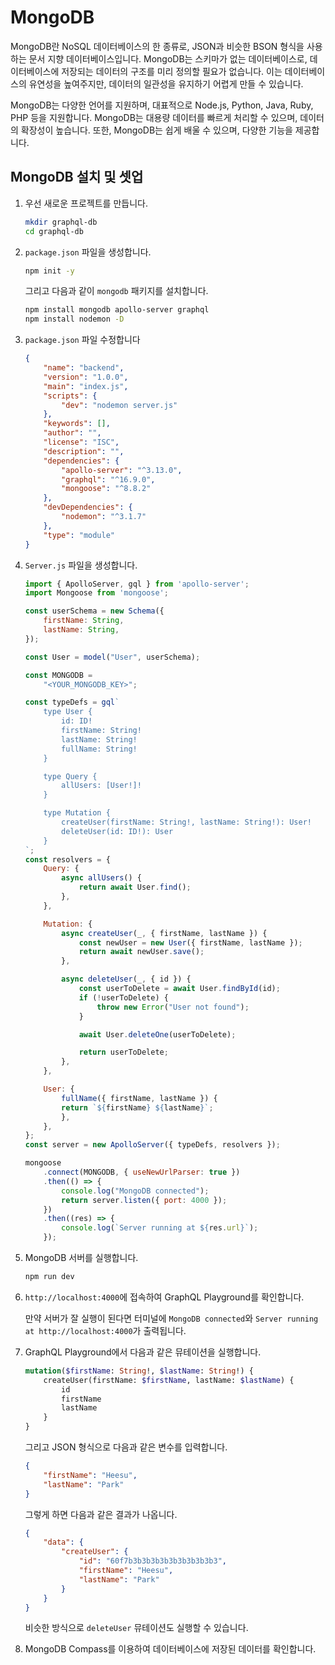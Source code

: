 # MongoDB

MongoDB란 NoSQL 데이터베이스의 한 종류로, JSON과 비슷한 BSON 형식을 사용하는 문서 지향 데이터베이스입니다. MongoDB는 스키마가 없는 데이터베이스로, 데이터베이스에 저장되는 데이터의 구조를 미리 정의할 필요가 없습니다. 이는 데이터베이스의 유연성을 높여주지만, 데이터의 일관성을 유지하기 어렵게 만들 수 있습니다.

MongoDB는 다양한 언어를 지원하며, 대표적으로 Node.js, Python, Java, Ruby, PHP 등을 지원합니다. MongoDB는 대용량 데이터를 빠르게 처리할 수 있으며, 데이터의 확장성이 높습니다. 또한, MongoDB는 쉽게 배울 수 있으며, 다양한 기능을 제공합니다.

## MongoDB 설치 및 셋업

1. 우선 새로운 프로젝트를 만듭니다. 
    
    ```bash
    mkdir graphql-db
    cd graphql-db
    ```

2. `package.json` 파일을 생성합니다.

    ```bash
    npm init -y
    ```

    그리고 다음과 같이 `mongodb` 패키지를 설치합니다.

    ```bash
    npm install mongodb apollo-server graphql
    npm install nodemon -D
    ```

3. `package.json` 파일 수정합니다
   
    ```json
    {
        "name": "backend",
        "version": "1.0.0",
        "main": "index.js",
        "scripts": {
            "dev": "nodemon server.js"
        },
        "keywords": [],
        "author": "",
        "license": "ISC",
        "description": "",
        "dependencies": {
            "apollo-server": "^3.13.0",
            "graphql": "^16.9.0",
            "mongoose": "^8.8.2"
        },
        "devDependencies": {
            "nodemon": "^3.1.7"
        },
        "type": "module"
    }
    ```

4. `Server.js` 파일을 생성합니다.

    ```javascript
    import { ApolloServer, gql } from 'apollo-server';
    import Mongoose from 'mongoose';

    const userSchema = new Schema({
        firstName: String,
        lastName: String,
    });

    const User = model("User", userSchema);

    const MONGODB =
        "<YOUR_MONGODB_KEY>";

    const typeDefs = gql`
        type User {
            id: ID!
            firstName: String!
            lastName: String!
            fullName: String!
        }

        type Query {
            allUsers: [User!]!
        }

        type Mutation {
            createUser(firstName: String!, lastName: String!): User!
            deleteUser(id: ID!): User
        }
    `;
    const resolvers = {
        Query: {
            async allUsers() {
                return await User.find();
            },
        },

        Mutation: {
            async createUser(_, { firstName, lastName }) {
                const newUser = new User({ firstName, lastName });
                return await newUser.save();
            },

            async deleteUser(_, { id }) {
                const userToDelete = await User.findById(id);
                if (!userToDelete) {
                    throw new Error("User not found");
                }

                await User.deleteOne(userToDelete);

                return userToDelete;
            },
        },

        User: {
            fullName({ firstName, lastName }) {
            return `${firstName} ${lastName}`;
            },
        },
    };
    const server = new ApolloServer({ typeDefs, resolvers });

    mongoose
        .connect(MONGODB, { useNewUrlParser: true })
        .then(() => {
            console.log("MongoDB connected");
            return server.listen({ port: 4000 });
        })
        .then((res) => {
            console.log(`Server running at ${res.url}`);
        });
    ```

5. MongoDB 서버를 실행합니다.

    ```bash
    npm run dev
    ```

6. `http://localhost:4000`에 접속하여 GraphQL Playground를 확인합니다.
   
   만약 서버가 잘 실행이 된다면 터미널에 `MongoDB connected`와 `Server running at http://localhost:4000`가 출력됩니다.

7. GraphQL Playground에서 다음과 같은 뮤테이션을 실행합니다.

    ```graphql
    mutation($firstName: String!, $lastName: String!) {
        createUser(firstName: $firstName, lastName: $lastName) {
            id
            firstName
            lastName
        }
    }
    ```

    그리고 JSON 형식으로 다음과 같은 변수를 입력합니다.

    ```json
    {
        "firstName": "Heesu",
        "lastName": "Park"
    }
    ```

    그렇게 하면 다음과 같은 결과가 나옵니다.

    ```json
    {
        "data": {
            "createUser": {
                "id": "60f7b3b3b3b3b3b3b3b3b3b3",
                "firstName": "Heesu",
                "lastName": "Park"
            }
        }
    }
    ```

    비슷한 방식으로 `deleteUser` 뮤테이션도 실행할 수 있습니다.

8. MongoDB Compass를 이용하여 데이터베이스에 저장된 데이터를 확인합니다.
